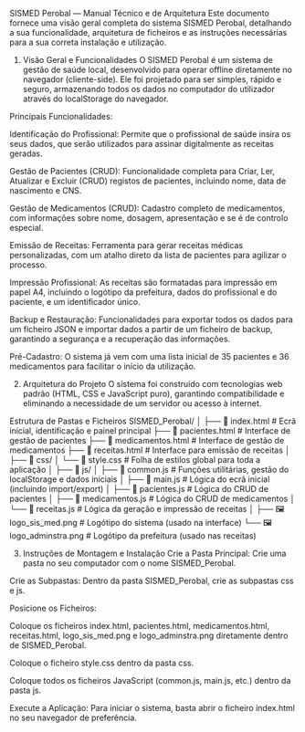 SISMED Perobal — Manual Técnico e de Arquitetura
Este documento fornece uma visão geral completa do sistema SISMED Perobal, detalhando a sua funcionalidade, arquitetura de ficheiros e as instruções necessárias para a sua correta instalação e utilização.

1. Visão Geral e Funcionalidades
O SISMED Perobal é um sistema de gestão de saúde local, desenvolvido para operar offline diretamente no navegador (cliente-side). Ele foi projetado para ser simples, rápido e seguro, armazenando todos os dados no computador do utilizador através do localStorage do navegador.

Principais Funcionalidades:

Identificação do Profissional: Permite que o profissional de saúde insira os seus dados, que serão utilizados para assinar digitalmente as receitas geradas.

Gestão de Pacientes (CRUD): Funcionalidade completa para Criar, Ler, Atualizar e Excluir (CRUD) registos de pacientes, incluindo nome, data de nascimento e CNS.

Gestão de Medicamentos (CRUD): Cadastro completo de medicamentos, com informações sobre nome, dosagem, apresentação e se é de controlo especial.

Emissão de Receitas: Ferramenta para gerar receitas médicas personalizadas, com um atalho direto da lista de pacientes para agilizar o processo.

Impressão Profissional: As receitas são formatadas para impressão em papel A4, incluindo o logótipo da prefeitura, dados do profissional e do paciente, e um identificador único.

Backup e Restauração: Funcionalidades para exportar todos os dados para um ficheiro JSON e importar dados a partir de um ficheiro de backup, garantindo a segurança e a recuperação das informações.

Pré-Cadastro: O sistema já vem com uma lista inicial de 35 pacientes e 36 medicamentos para facilitar o início da utilização.

2. Arquitetura do Projeto
O sistema foi construído com tecnologias web padrão (HTML, CSS e JavaScript puro), garantindo compatibilidade e eliminando a necessidade de um servidor ou acesso à internet.

Estrutura de Pastas e Ficheiros
SISMED_Perobal/
│
├── 📄 index.html             # Ecrã inicial, identificação e painel principal
├── 📄 pacientes.html         # Interface de gestão de pacientes
├── 📄 medicamentos.html      # Interface de gestão de medicamentos
├── 📄 receitas.html           # Interface para emissão de receitas
│
├── 📁 css/
│   └── 📄 style.css           # Folha de estilos global para toda a aplicação
│
├── 📁 js/
│   ├── 📄 common.js           # Funções utilitárias, gestão do localStorage e dados iniciais
│   ├── 📄 main.js             # Lógica do ecrã inicial (incluindo import/export)
│   ├── 📄 pacientes.js        # Lógica do CRUD de pacientes
│   ├── 📄 medicamentos.js     # Lógica do CRUD de medicamentos
│   └── 📄 receitas.js         # Lógica da geração e impressão de receitas
│
├── 🖼️ logo_sis_med.png        # Logótipo do sistema (usado na interface)
└── 🖼️ logo_adminstra.png      # Logótipo da prefeitura (usado nas receitas)

3. Instruções de Montagem e Instalação
Crie a Pasta Principal: Crie uma pasta no seu computador com o nome SISMED_Perobal.

Crie as Subpastas: Dentro da pasta SISMED_Perobal, crie as subpastas css e js.

Posicione os Ficheiros:

Coloque os ficheiros index.html, pacientes.html, medicamentos.html, receitas.html, logo_sis_med.png e logo_adminstra.png diretamente dentro de SISMED_Perobal.

Coloque o ficheiro style.css dentro da pasta css.

Coloque todos os ficheiros JavaScript (common.js, main.js, etc.) dentro da pasta js.

Execute a Aplicação: Para iniciar o sistema, basta abrir o ficheiro index.html no seu navegador de preferência.